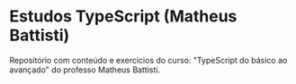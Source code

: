 # Estudos TypeScript (Matheus Battisti)

Repositório com conteúdo e exercícios do curso: "TypeScript do básico ao avançado" do professo Matheus Battisti.
